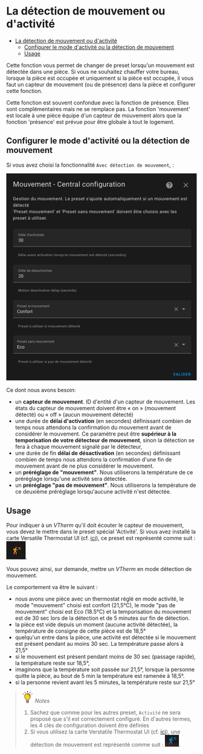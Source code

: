 # La détection de mouvement ou d'activité

- [La détection de mouvement ou d'activité](#la-détection-de-mouvement-ou-dactivité)
  - [Configurer le mode d'activité ou la détection de mouvement](#configurer-le-mode-dactivité-ou-la-détection-de-mouvement)
  - [Usage](#usage)

Cette fonction vous permet de changer de preset lorsqu'un mouvement est détectée dans une pièce. Si vous ne souhaitez chauffer votre bureau, lorsque la pièce est occupée et uniquement si la pièce est occupée, il vous faut un capteur de mouvement (ou de présence) dans la pièce et configurer cette fonction.

Cette fonction est souvent confondue avec la fonction de présence. Elles sont complémentaires mais ne se remplace pas. La fonction 'mouvement' est locale à une pièce équipe d'un capteur de mouvement alors que la fonction 'présence' est prévue pour être globale à tout le logement.

## Configurer le mode d'activité ou la détection de mouvement

Si vous avez choisi la fonctionnalité `Avec détection de mouvement`, :

![image](images/config-motion.png)

Ce dont nous avons besoin:
- un **capteur de mouvement**. ID d'entité d'un capteur de mouvement. Les états du capteur de mouvement doivent être « on » (mouvement détecté) ou « off » (aucun mouvement détecté)
- une durée de **délai d'activation** (en secondes) définissant combien de temps nous attendons la confirmation du mouvement avant de considérer le mouvement. Ce paramètre peut être **supérieur à la temporisation de votre détecteur de mouvement**, sinon la détection se fera à chaque mouvement signalé par le détecteur,
- une durée de fin **délai de désactivation** (en secondes) définissant combien de temps nous attendons la confirmation d'une fin de mouvement avant de ne plus considérer le mouvement.
- un **préréglage de "mouvement"**. Nous utiliserons la température de ce préréglage lorsqu'une activité sera détectée.
- un **préréglage "pas de mouvement"**. Nous utiliserons la température de ce deuxième préréglage lorsqu'aucune activité n'est détectée.

## Usage

Pour indiquer à un _VTherm_ qu'il doit écouter le capteur de mouvement, vous devez le mettre dans le preset spécial 'Activité'. Si vous avez installé la carte Versatile Thermostat UI (cf. [ici](additions.md#bien-mieux-avec-le-versatile-thermostat-ui-card)), ce preset est représenté comme suit : ![preset Activité](images/activity-preset-icon.png).

Vous pouvez ainsi, sur demande, mettre un _VTherm_ en mode détection de mouvement.

Le comportement va être le suivant :
- nous avons une pièce avec un thermostat réglé en mode activité, le mode "mouvement" choisi est confort (21,5°C), le mode "pas de mouvement" choisi est Eco (18.5°C) et la temporisation du mouvement est de 30 sec lors de la détection et de 5 minutes sur fin de détection.
- la pièce est vide depuis un moment (aucune activité détectée), la température de consigne de cette pièce est de 18,5°
- quelqu'un entre dans la pièce, une activité est détectée si le mouvement est présent pendant au moins 30 sec. La température passe alors à 21,5°
- si le mouvement est présent pendant moins de 30 sec (passage rapide), la température reste sur 18,5°,
- imaginons que la température soit passée sur 21,5°, lorsque la personne quitte la pièce, au bout de 5 min la température est ramenée à 18,5°.
- si la personne revient avant les 5 minutes, la température reste sur 21,5°

> ![Astuce](images/tips.png) _*Notes*_
>    1. Sachez que comme pour les autres preset, `Activité` ne sera proposé que s'il est correctement configuré. En d'autres termes, les 4 clés de configuration doivent être définies
>    2. Si vous utilisez la carte Verstatile Thermostat UI (cf. [ici](additions.md#bien-mieux-avec-le-versatile-thermostat-ui-card)), une détection de mouvement est représenté comme suit : ![motion](images/motion-detection-icon.png).
